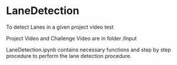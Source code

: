 # LaneDetection
To detect Lanes in a given project video test


Project Video and Challenge Video are in folder /Input

LaneDetection.ipynb contains necessary functions and step by step procedure to perform the lane detection procedure.
